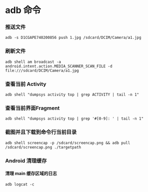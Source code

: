 # adb 命令

### 推送文件
```
adb -s D1CGAPE740200856 push 1.jpg /sdcard/DCIM/Camera/a1.jpg
```
### 刷新文件
```
adb shell am broadcast -a android.intent.action.MEDIA_SCANNER_SCAN_FILE -d file:///sdcard/DCIM/Camera/a1.jpg
```
### 查看当前 Activity
```
adb shell "dumpsys activity top | grep ACTIVITY | tail -n 1"
```
### 查看当前界面Fragment
```
adb shell "dumpsys activity top | grep '#[0-9]: ' | tail -n 1"
```
### 截图并且下载到命令行当前目录
```
adb shell screencap -p /sdcard/screencap.png && adb pull /sdcard/screencap.png ./targetpath
```
### Android 清理缓存

#### 清理 main 缓存区域的日志
```
adb logcat -c
```

#### 